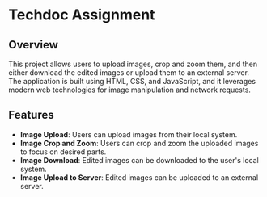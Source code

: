 # Techdoc Assignment

## Overview

This project allows users to upload images, crop and zoom them, and then either download the edited images or upload them to an external server. The application is built using HTML, CSS, and JavaScript, and it leverages modern web technologies for image manipulation and network requests.

## Features

- **Image Upload**: Users can upload images from their local system.
- **Image Crop and Zoom**: Users can crop and zoom the uploaded images to focus on desired parts.
- **Image Download**: Edited images can be downloaded to the user's local system.
- **Image Upload to Server**: Edited images can be uploaded to an external server.